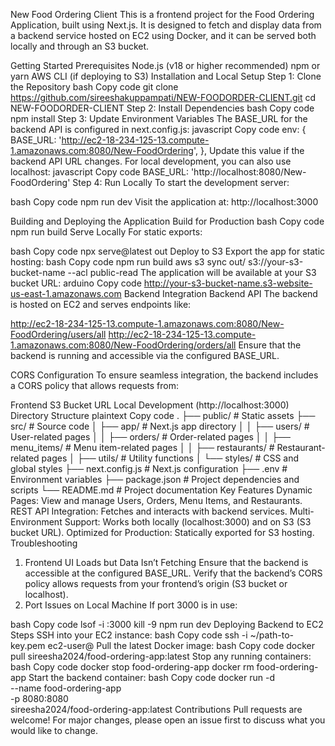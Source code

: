 New Food Ordering Client
This is a frontend project for the Food Ordering Application, built using Next.js. It is designed to fetch and display data from a backend service hosted on EC2 using Docker, and it can be served both locally and through an S3 bucket.

Getting Started
Prerequisites
Node.js (v18 or higher recommended)
npm or yarn
AWS CLI (if deploying to S3)
Installation and Local Setup
Step 1: Clone the Repository
bash
Copy code
git clone https://github.com/sireeshakuppampati/NEW-FOODORDER-CLIENT.git
cd NEW-FOODORDER-CLIENT
Step 2: Install Dependencies
bash
Copy code
npm install
Step 3: Update Environment Variables
The BASE_URL for the backend API is configured in next.config.js:
javascript
Copy code
env: {
    BASE_URL: 'http://ec2-18-234-125-13.compute-1.amazonaws.com:8080/New-FoodOrdering',
},
Update this value if the backend API URL changes.
For local development, you can also use localhost:
javascript
Copy code
BASE_URL: 'http://localhost:8080/New-FoodOrdering'
Step 4: Run Locally
To start the development server:

bash
Copy code
npm run dev
Visit the application at: http://localhost:3000

Building and Deploying the Application
Build for Production
bash
Copy code
npm run build
Serve Locally
For static exports:

bash
Copy code
npx serve@latest out
Deploy to S3
Export the app for static hosting:
bash
Copy code
npm run build
aws s3 sync out/ s3://your-s3-bucket-name --acl public-read
The application will be available at your S3 bucket URL:
arduino
Copy code
http://your-s3-bucket-name.s3-website-us-east-1.amazonaws.com
Backend Integration
Backend API
The backend is hosted on EC2 and serves endpoints like:

http://ec2-18-234-125-13.compute-1.amazonaws.com:8080/New-FoodOrdering/users/all
http://ec2-18-234-125-13.compute-1.amazonaws.com:8080/New-FoodOrdering/orders/all
Ensure that the backend is running and accessible via the configured BASE_URL.

CORS Configuration
To ensure seamless integration, the backend includes a CORS policy that allows requests from:

Frontend S3 Bucket URL
Local Development (http://localhost:3000)
Directory Structure
plaintext
Copy code
.
├── public/                     # Static assets
├── src/                        # Source code
│   ├── app/                    # Next.js app directory
│   │   ├── users/              # User-related pages
│   │   ├── orders/             # Order-related pages
│   │   ├── menu_items/         # Menu item-related pages
│   │   ├── restaurants/        # Restaurant-related pages
│   ├── utils/                  # Utility functions
│   └── styles/                 # CSS and global styles
├── next.config.js              # Next.js configuration
├── .env                        # Environment variables
├── package.json                # Project dependencies and scripts
└── README.md                   # Project documentation
Key Features
Dynamic Pages:
View and manage Users, Orders, Menu Items, and Restaurants.
REST API Integration:
Fetches and interacts with backend services.
Multi-Environment Support:
Works both locally (localhost:3000) and on S3 (S3 bucket URL).
Optimized for Production:
Statically exported for S3 hosting.
Troubleshooting
1. Frontend UI Loads but Data Isn’t Fetching
Ensure that the backend is accessible at the configured BASE_URL.
Verify that the backend’s CORS policy allows requests from your frontend’s origin (S3 bucket or localhost).
2. Port Issues on Local Machine
If port 3000 is in use:

bash
Copy code
lsof -i :3000
kill -9 <PID>
npm run dev
Deploying Backend to EC2
Steps
SSH into your EC2 instance:
bash
Copy code
ssh -i ~/path-to-key.pem ec2-user@<EC2-IP>
Pull the latest Docker image:
bash
Copy code
docker pull sireesha2024/food-ordering-app:latest
Stop any running containers:
bash
Copy code
docker stop food-ordering-app
docker rm food-ordering-app
Start the backend container:
bash
Copy code
docker run -d \
  --name food-ordering-app \
  -p 8080:8080 \
  sireesha2024/food-ordering-app:latest
Contributions
Pull requests are welcome! For major changes, please open an issue first to discuss what you would like to change.


